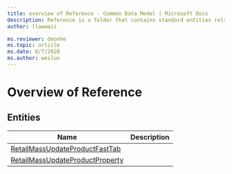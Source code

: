 ```yaml
---
title: overview of Reference - Common Data Model | Microsoft Docs
description: Reference is a folder that contains standard entities related to the Common Data Model.
author: llawwaii

ms.reviewer: deonhe
ms.topic: article
ms.date: 8/7/2020
ms.author: weiluo
---
```


# Overview of Reference


## Entities

|Name|Description|
|---|---|
|[RetailMassUpdateProductFastTab](RetailMassUpdateProductFastTab.md)||
|[RetailMassUpdateProductProperty](RetailMassUpdateProductProperty.md)||
